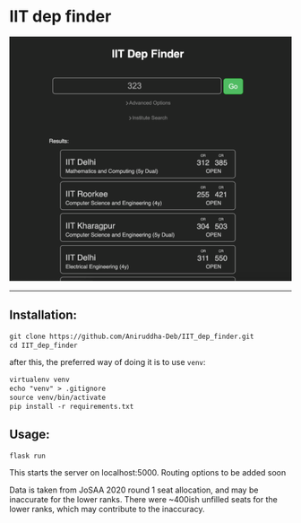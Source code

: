 # IIT dep finder

![Screenshot](res/ss.png)

---------------

## Installation:
```
git clone https://github.com/Aniruddha-Deb/IIT_dep_finder.git
cd IIT_dep_finder
```
after this, the preferred way of doing it is to use `venv`:
```
virtualenv venv
echo "venv" > .gitignore
source venv/bin/activate
pip install -r requirements.txt
```

## Usage:
```
flask run
```
This starts the server on localhost:5000. Routing options to be added soon

Data is taken from JoSAA 2020 round 1 seat allocation, and may be inaccurate 
for the lower ranks. There were ~400ish unfilled seats for the lower ranks, which
may contribute to the inaccuracy. 
